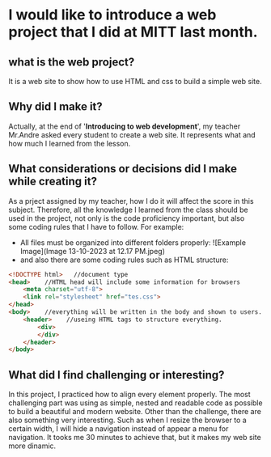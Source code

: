 # I would like to introduce a web project that I did at MITT last month.
## what is the web project?
It is a web site to show how to use HTML and css to build a simple web site.
## Why did I make it? 
Actually, at the end of '**Introducing to web development**', my teacher Mr.Andre asked every student to create a web site. It represents what and how much I learned from the lesson.
## What considerations or decisions did I make while creating it?
As a prject assigned by my teacher, how I do it will affect the score in this subject. Therefore, all the knowledge I learned from the class should be used in the project, not only is the code proficiency important, but also some coding rules that I have to follow. For example:
- All files must be organized into different folders properly:
![Example Image](Image 13-10-2023 at 12.17 PM.jpeg) 
- and also there are some coding rules such as HTML structure:
```HTML
<!DOCTYPE html>   //document type
<head>    //HTML head will include some information for browsers
    <meta charset="utf-8">
    <link rel="stylesheet" href="tes.css">
</head>
<body>    //everything will be written in the body and shown to users.
    <header>    //useing HTML tags to structure everything.
        <div>
        </div>
    </header>
</body>
```
## What did I find challenging or interesting?
In this project, I practiced how to align every element properly. The most challenging part was using as simple, nested and readable code as possible to build a beautiful and modern website. Other than the challenge, there are also something very interesting. Such as when I resize the browser to a certain width, I will hide a navigation instead of appear a menu for navigation. It tooks me 30 minutes to achieve that, but it makes my web site more dinamic.


